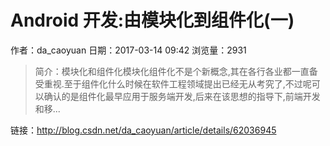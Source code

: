 # Android 开发:由模块化到组件化(一)
作者：da_caoyuan
日期：2017-03-14 09:42
浏览量：2931
> 简介：模块化和组件化模块化组件化不是个新概念,其在各行各业都一直备受重视.至于组件化什么时候在软件工程领域提出已经无从考究了,不过呢可以确认的是组件化最早应用于服务端开发,后来在该思想的指导下,前端开发和移...

 链接：http://blog.csdn.net/da_caoyuan/article/details/62036945
